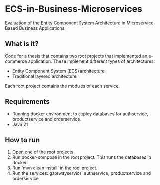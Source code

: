 # ECS-in-Business-Microservices
Evaluation of the Entity Component System Architecture in Microservice-Based Business Applications

## What is it?
Code for a thesis that contains two root projects that implemented an e-commerce application.
These implement different types of architectures:
- Entity Component System (ECS) architecture
- Traditional layered architecture

Each root project contains the modules of each service.

## Requirements
- Running docker environment to deploy databases for authservice, productservice and orderservice.
- Java 21 

## How to run
1. Open one of the root projects
2. Run docker-compose in the root project. This runs the databases in docker.
3. Run 'mvn clean install' in the root project.
4. Run the services: gatewayservice, authservice, productservice and orderservice

